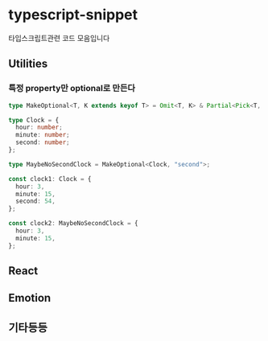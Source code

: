 # typescript-snippet

타입스크립트관련 코드 모음입니다

## Utilities

### 특정 property만 optional로 만든다

```typescript
type MakeOptional<T, K extends keyof T> = Omit<T, K> & Partial<Pick<T, K>>;

type Clock = {
  hour: number;
  minute: number;
  second: number;
};

type MaybeNoSecondClock = MakeOptional<Clock, "second">;

const clock1: Clock = {
  hour: 3,
  minute: 15,
  second: 54,
};

const clock2: MaybeNoSecondClock = {
  hour: 3,
  minute: 15,
};
```

## React

## Emotion

## 기타등등
